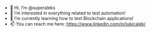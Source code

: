 - 👋 Hi, I’m @superaleks
- 👀 I’m interested in everything related to test automation! 
- 🌱 I’m currently learning how to test Blockchain applications!
- 📫 You can reach me here: https://www.linkedin.com/in/lukicalek/

<!---
superaleks/superaleks is a ✨ special ✨ repository because its `README.md` (this file) appears on your GitHub profile.
You can click the Preview link to take a look at your changes.
--->
